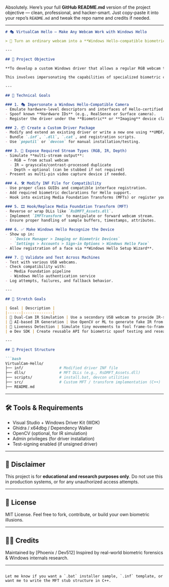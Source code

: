 Absolutely. Here’s your full **GitHub README.md** version of the project objective — clean, professional, and hacker-smart. Just copy-paste it into your repo’s `README.md` and tweak the repo name and credits if needed.

---

````markdown
# 🎭 VirtualCam Hello – Make Any Webcam Work with Windows Hello

> 🚨 Turn an ordinary webcam into a **Windows Hello-compatible biometric camera** by impersonating certified hardware using a custom driver + Media Foundation hooks.

---

## 📌 Project Objective

**To develop a custom Windows driver that allows a regular RGB webcam to be detected and used as a compatible facial recognition camera by Windows Hello.**

This involves impersonating the capabilities of specialized biometric cameras (e.g., Intel RealSense), simulating additional streams (like IR), and exposing the expected interfaces and descriptors that Windows Hello requires for facial authentication.

---

## 🔧 Technical Goals

### 1. 🎭 Impersonate a Windows Hello-Compatible Camera
- Emulate hardware-level descriptors and interfaces of Hello-certified devices.
- Spoof known **Hardware IDs** (e.g., RealSense or Surface camera).
- Register the driver under the **Biometric** or **Imaging** device class.

### 2. 📦 Create a Custom Driver Package
- Modify and extend an existing driver or write a new one using **UMDF/KMDF**.
- Bundle `.inf`, `.dll`, `.cat`, and registration scripts.
- Use `pnputil` or `devcon` for manual installation/testing.

### 3. 🧬 Expose Required Stream Types (RGB, IR, Depth)
- Simulate **multi-stream output**:
  - RGB → from actual webcam
  - IR → grayscale/contrast-processed duplicate
  - Depth → optional (can be stubbed if not required)
- Present as multi-pin video capture device if needed.

### 4. 🛠️ Modify INF File for Compatibility
- Use proper class GUIDs and compatible interface registration.
- Add required biometric declarations for Hello support.
- Hook into existing Media Foundation Transforms (MFTs) or register your own.

### 5. 🎞️ Hook/Replace Media Foundation Transform (MFT)
- Reverse or wrap DLLs like `RsDMFT_Assets.dll`.
- Implement `IMFTransform` to manipulate or forward webcam stream.
- Ensure proper handling of sample buffers, timestamps, attributes.

### 6. ✅ Make Windows Hello Recognize the Device
- Show up in:
  - `Device Manager > Imaging or Biometric Devices`
  - `Settings > Accounts > Sign-in Options > Windows Hello Face`
- Allow registration of a face via **Windows Hello Setup Wizard**.

### 7. 🧪 Validate and Test Across Machines
- Test with various USB webcams.
- Check compatibility with:
  - Media Foundation pipeline
  - Windows Hello authentication service
- Log attempts, failures, and fallback behavior.

---

## 🧠 Stretch Goals

| Goal | Description |
|------|-------------|
| 🎥 Dual-Cam IR Simulation | Use a secondary USB webcam to provide IR-style grayscale stream |
| 🧠 AI-based IR Generation | Use OpenCV or ML to generate fake IR from RGB input |
| 🔐 Liveness Detection | Simulate tiny movements to fool frame-to-frame analysis |
| ⚙️ Dev SDK | Create reusable API for biometric spoof testing and research |

---

## 📁 Project Structure

```bash
VirtualCam-Hello/
├── inf/                # Modified driver INF file
├── dlls/               # MFT DLLs (e.g., RsDMFT_Assets.dll)
├── scripts/            # install.bat, devcon utilities
├── src/                # Custom MFT / transform implementation (C++)
├── README.md
````

---

## 🛠 Tools & Requirements

* Visual Studio + Windows Driver Kit (WDK)
* Ghidra / x64dbg / Dependency Walker
* OpenCV (optional, for IR simulation)
* Admin privileges (for driver installation)
* Test-signing enabled (if unsigned driver)

---

## 🔐 Disclaimer

This project is for **educational and research purposes only**.
Do not use this in production systems, or for any unauthorized access attempts.

---

## 📜 License

MIT License. Feel free to fork, contribute, or build your own biometric illusions.

---

## 🧑‍💻 Credits

Maintained by \[Phoenix / Dev512]
Inspired by real-world biometric forensics & Windows internals research.

---

```

Let me know if you want a `.bat` installer sample, `.inf` template, or want me to write the MFT stub structure in C++.
```
